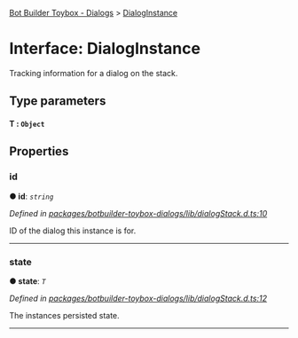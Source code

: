 [Bot Builder Toybox - Dialogs](../README.md) > [DialogInstance](../interfaces/botbuilder_toybox_dialogs.dialoginstance.md)



# Interface: DialogInstance


Tracking information for a dialog on the stack.

## Type parameters
#### T :  `Object`

## Properties
<a id="id"></a>

###  id

**●  id**:  *`string`* 

*Defined in [packages/botbuilder-toybox-dialogs/lib/dialogStack.d.ts:10](https://github.com/Stevenic/botbuilder-toybox/blob/ef10ea3/packages/botbuilder-toybox-dialogs/lib/dialogStack.d.ts#L10)*



ID of the dialog this instance is for.




___

<a id="state"></a>

###  state

**●  state**:  *`T`* 

*Defined in [packages/botbuilder-toybox-dialogs/lib/dialogStack.d.ts:12](https://github.com/Stevenic/botbuilder-toybox/blob/ef10ea3/packages/botbuilder-toybox-dialogs/lib/dialogStack.d.ts#L12)*



The instances persisted state.




___


